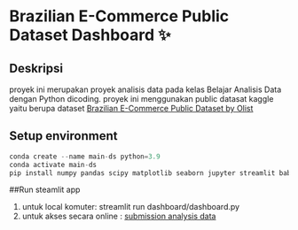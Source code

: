 # Brazilian E-Commerce Public Dataset Dashboard :sparkles:

## Deskripsi
proyek ini merupakan proyek analisis data pada kelas Belajar Analisis Data dengan Python dicoding. proyek ini menggunakan public datasat kaggle yaitu berupa dataset [Brazilian E-Commerce Public Dataset by Olist](https://www.kaggle.com/datasets/olistbr/brazilian-ecommerce)

## Setup environment
```python
conda create --name main-ds python=3.9
conda activate main-ds
pip install numpy pandas scipy matplotlib seaborn jupyter streamlit babel
```

##Run steamlit app
1. untuk local komuter:
   streamlit run dashboard/dashboard.py
3. untuk akses secara online :
   [submission analysis data](https://aj6hegnfawg36efnypy7vg.streamlit.app/)
